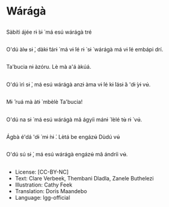 # Wárágà

##
Sàbítì ájée rɨ ̀sɨ ̀ má esú
wárágà tré

##
O'dú àlʉ sɨ ̀, dàkɨ ̀tárɨ ̀ má
vɨ ́lé rɨ ̀ sɨ ̀ wárágà má vɨ ́lé
embápi drí.

##
Ta'bucia nɨ àzóru. Lè mà
a'á àkúá.

##
O'dú ìrì sɨ ̀, má esú
wárágà anzɨ àma vɨ ́lé
kɨ ̀lásɨ ̀á 'dɨ ̀yɨ vʉ́.

##
Mɨ ̂ ruá mà àtɨ ̀ mbèlè
Ta'bucia!

##
O'dú na sɨ ̀ má esú
wárágà mâ ágyíi mánɨ ́
lèlé tʉ̀ rɨ ̀ vʉ́.

##
Ágbà é'dá 'dɨ ̀ mɨ ́nɨ ́. Lètá
be engázʉ́ Dùdú vʉ́

##
O'dú sú sɨ ̀, má esú
wárágà engázʉ́ mâ
ándríi vʉ́.

##
* License: [CC-BY-NC]
* Text: Clare Verbeek, Thembani Dladla, Zanele Buthelezi
* Illustration: Cathy Feek
* Translation: Doris Maandebo
* Language: lgg-official
